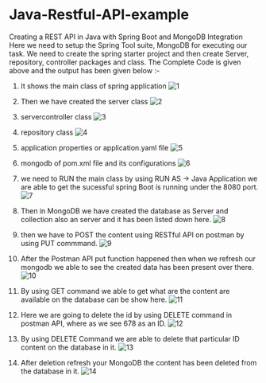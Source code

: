 # Java-Restful-API-example
Creating a REST API in Java with Spring Boot and MongoDB Integration
Here we need to setup the Spring Tool suite, MongoDB for executing our task. We need to create the spring starter project and then create Server, repository, controller packages and class.
The Complete Code is given above and the output has been given below :-

1. It shows the main class of spring application 
![1](https://github.com/Ayyappan006/Java-Restful-API-example/assets/99162903/a4aa27da-9b6b-482b-a8b8-fccedf73f82a)

2. Then we have created the server class
![2](https://github.com/Ayyappan006/Java-Restful-API-example/assets/99162903/c6119870-f796-4c8b-8cc9-99ef54487a75)

3. servercontroller class
![3](https://github.com/Ayyappan006/Java-Restful-API-example/assets/99162903/3674e625-2fcf-4b65-9a67-dd5259cdc2f3)

4. repository class
![4](https://github.com/Ayyappan006/Java-Restful-API-example/assets/99162903/e98e0023-581f-4d7a-81bf-2bfbbe644362)

5. application properties or application.yaml file
![5](https://github.com/Ayyappan006/Java-Restful-API-example/assets/99162903/5cf2813e-aabb-4b7b-9537-3df3d6d9571e)

6. mongodb of pom.xml file and its configurations
![6](https://github.com/Ayyappan006/Java-Restful-API-example/assets/99162903/b85deae1-0217-4b4f-969f-2ba9b395757c)

7. we need to RUN the main class by using RUN AS -> Java Application we are able to get the sucessful spring Boot is running under the 8080 port.
![7](https://github.com/Ayyappan006/Java-Restful-API-example/assets/99162903/6e6f16cf-50dd-4a2d-af70-f3bddd668928)

8. Then in MongoDB we have created the database as Server and collection also an server and it has been listed down here.
![8](https://github.com/Ayyappan006/Java-Restful-API-example/assets/99162903/8e2628d0-04fd-456f-97b2-5e1c9f2cc11b)

9. then we have to POST the content using RESTful API on postman by using PUT commmand.
![9](https://github.com/Ayyappan006/Java-Restful-API-example/assets/99162903/b8bc3e2d-e414-41a4-8bd5-974acfd0a32d)

10. After the Postman API put function happened then when we refresh our mongodb we able to see the created data has been present over there.
![10](https://github.com/Ayyappan006/Java-Restful-API-example/assets/99162903/71340571-65a3-4da7-9a5e-3df8cec1ca3d)

11. By using GET command we able to get what are the content are available on the database can be show here.
![11](https://github.com/Ayyappan006/Java-Restful-API-example/assets/99162903/1adbcf8e-3b1a-4e5e-a740-b95d0586bbf6)

12. Here we are going to delete the id by using DELETE command in postman API, where as we see 678 as an ID.
![12](https://github.com/Ayyappan006/Java-Restful-API-example/assets/99162903/0344a676-70bd-42d1-88c8-c2a376ba7fc2)

13. By using DELETE Command we are able to delete that particular ID content on the database in it.
![13](https://github.com/Ayyappan006/Java-Restful-API-example/assets/99162903/37e91502-d1ed-45b2-b5a4-8b7d1fcd408b)

14. After deletion refresh your MongoDB the content has been deleted from the database in it.
![14](https://github.com/Ayyappan006/Java-Restful-API-example/assets/99162903/5816ad79-c38d-4909-95d4-2b54afa4bf6e)

